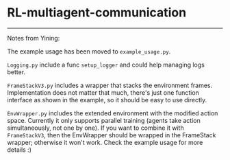 # RL-multiagent-communication

---

Notes from Yining:

The example usage has been moved to `example_usage.py`.

`Logging.py` include a func `setup_logger` and could help managing logs better.

`FrameStackV3.py` includes a wrapper that stacks the environment frames. Implementation does not matter that much, there's just one function interface as shown in the example, so it should be easy to use directly.

`EnvWrapper.py` includes the extended environment with the modified action space. Currently it only supports parallel training (agents take action simultaneously, not one by one). If you want to combine it with `FrameStackV3`, then the EnvWrapper should be wrapped in the FrameStack wrapper; otherwise it won't work. Check the example usage for more details :)
